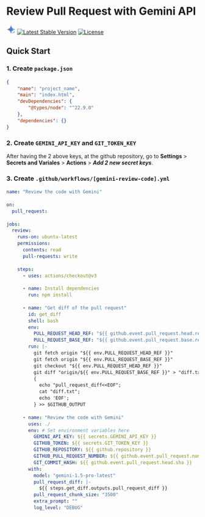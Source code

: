 # Review Pull Request with Gemini API

<p>
<a href="https://bunhere.com"><img src="./images/reviewpr.png" width="24" alt="WTM"></a>
<a href="#"><img src="https://img.shields.io/badge/Review PR-v1.0.1-blue" alt="Latest Stable Version"></a>
<a href="#"><img src="https://img.shields.io/badge/license-MIT-yellow" alt="License"></a>
</p>

## Quick Start

### 1. Create `package.json`

```json
{
    "name": "project_name",
    "main": "index.html",
    "devDependencies": {
        "@types/node": "^22.9.0"
    },
    "dependencies": {}
}
```

### 2. Create `GEMINI_API_KEY` and `GIT_TOKEN_KEY`

After having the 2 above keys, at the github repository, go to **Settings** > **Secrets and Variales** > **Actions** > ***Add 2 new secret keys***.

### 3. Create `.github/workflows/[gemini-review-code].yml`

```yml
name: "Review the code with Gemini"

on:
  pull_request:

jobs:
  review:
    runs-on: ubuntu-latest
    permissions:
      contents: read
      pull-requests: write

    steps:
      - uses: actions/checkout@v3

      - name: Install dependencies
        run: npm install

      - name: "Get diff of the pull request"
        id: get_diff
        shell: bash
        env:
          PULL_REQUEST_HEAD_REF: "${{ github.event.pull_request.head.ref }}"
          PULL_REQUEST_BASE_REF: "${{ github.event.pull_request.base.ref }}"
        run: |-
          git fetch origin "${{ env.PULL_REQUEST_HEAD_REF }}"
          git fetch origin "${{ env.PULL_REQUEST_BASE_REF }}"
          git checkout "${{ env.PULL_REQUEST_HEAD_REF }}"
          git diff "origin/${{ env.PULL_REQUEST_BASE_REF }}" > "diff.txt"
          {
            echo "pull_request_diff<<EOF";
            cat "diff.txt";
            echo 'EOF';
          } >> $GITHUB_OUTPUT

      - name: "Review the code with Gemini"
        uses: ./
        env: # Set environment variables here
          GEMINI_API_KEY: ${{ secrets.GEMINI_API_KEY }}
          GITHUB_TOKEN: ${{ secrets.GIT_TOKEN_KEY }}
          GITHUB_REPOSITORY: ${{ github.repository }}
          GITHUB_PULL_REQUEST_NUMBER: ${{ github.event.pull_request.number }}
          GIT_COMMIT_HASH: ${{ github.event.pull_request.head.sha }}
        with:
          model: "gemini-1.5-pro-latest"
          pull_request_diff: |-
            ${{ steps.get_diff.outputs.pull_request_diff }}
          pull_request_chunk_size: "3500"
          extra_prompt: ""
          log_level: "DEBUG"
```